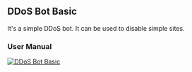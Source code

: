 ## DDoS Bot Basic
It's a simple DDoS bot. It can be used to disable simple sites.
### User Manual
[![DDoS Bot Basic](https://img.youtube.com/vi/BvTr5dbUEEs/0.jpg)](https://www.youtube.com/watch?v=BvTr5dbUEEs)

